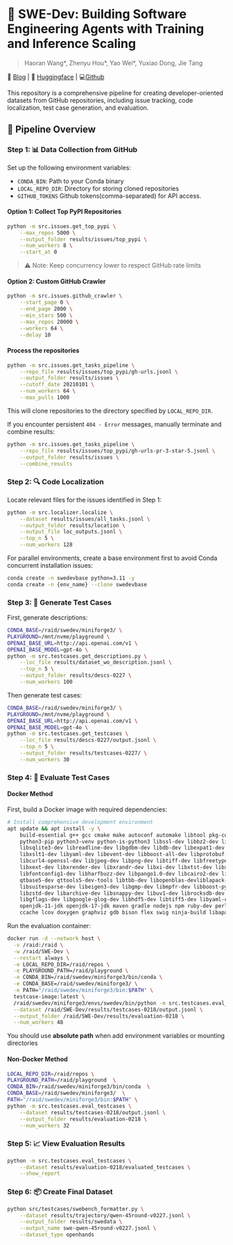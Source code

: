 # 🚀 SWE-Dev: Building Software Engineering Agents with Training and Inference Scaling

> Haoran Wang*, Zhenyu Hou*, Yao Wei*, Yuxiao Dong, Jie Tang

📝 [Blog](https://www.notion.so/ubecwang/1bc32cf963e080b2a01df2895f66021f?v=1bc32cf963e0810ca07e000c86c4c1e1) | 🤗 [Huggingface](https://huggingface.co/SWE-Dev) | 💻[Github](https://github.com/UbeCc/SWE-Dev)

This repository is a comprehensive pipeline for creating developer-oriented datasets from GitHub repositories, including issue tracking, code localization, test case generation, and evaluation.

## 🔄 Pipeline Overview

### Step 1: 📊 Data Collection from GitHub

Set up the following environment variables:
- `CONDA_BIN`: Path to your Conda binary
- `LOCAL_REPO_DIR`: Directory for storing cloned repositories
- `GITHUB_TOKENS` Github tokens(comma-separated) for API access.

#### Option 1: Collect Top PyPI Repositories
```bash
python -m src.issues.get_top_pypi \
    --max_repos 5000 \
    --output_folder results/issues/top_pypi \
    --num_workers 8 \
    --start_at 0
```
> ⚠️ Note: Keep concurrency lower to respect GitHub rate limits

#### Option 2: Custom GitHub Crawler
```bash
python -m src.issues.github_crawler \
    --start_page 0 \
    --end_page 2000 \
    --min_stars 500 \
    --max_repos 20000 \
    --workers 64 \
    --delay 10
```

#### Process the repositories
```bash
python -m src.issues.get_tasks_pipeline \
    --repo_file results/issues/top_pypi/gh-urls.jsonl \
    --output_folder results/issues \
    --cutoff_date 20210101 \
    --num_workers 64 \
    --max_pulls 1000
```

This will clone repositories to the directory specified by `LOCAL_REPO_DIR`.

If you encounter persistent `404 - Error` messages, manually terminate and combine results:
```bash
python -m src.issues.get_tasks_pipeline \
    --repo_file results/issues/top_pypi/gh-urls-pr-3-star-5.jsonl \
    --output_folder results/issues \
    --combine_results
```

### Step 2: 🔍 Code Localization

Locate relevant files for the issues identified in Step 1:
```bash
python -m src.localizer.localize \
    --dataset results/issues/all_tasks.jsonl \
    --output_folder results/location \
    --output_file loc_outputs.jsonl \
    --top_n 5 \
    --num_workers 128
```

For parallel environments, create a base environment first to avoid Conda concurrent installation issues:
```bash
conda create -n swedevbase python=3.11 -y
conda create -n {env_name} --clone swedevbase
```

### Step 3: 📝 Generate Test Cases

First, generate descriptions:
```bash
CONDA_BASE=/raid/swedev/miniforge3/ \
PLAYGROUND=/mnt/nvme/playground \
OPENAI_BASE_URL=http://api.openai.com/v1 \
OPENAI_BASE_MODEL=gpt-4o \
python -m src.testcases.get_descriptions.py \
    --loc_file results/dataset_wo_description.jsonl \
    --top_n 5 \
    --output_folder results/descs-0227 \
    --num_workers 100
```

Then generate test cases:
```bash
CONDA_BASE=/raid/swedev/miniforge3/ \
PLAYGROUND=/mnt/nvme/playground \
OPENAI_BASE_URL=http://api.openai.com/v1 \
OPENAI_BASE_MODEL=gpt-4o \
python -m src.testcases.get_testcases \
    --loc_file results/descs-0227/output.jsonl \
    --top_n 5 \
    --output_folder results/testcases-0227/ \
    --num_workers 30
```

### Step 4: 🧪 Evaluate Test Cases

#### Docker Method
First, build a Docker image with required dependencies:
```bash
# Install comprehensive development environment
apt update && apt install -y \
    build-essential g++ gcc cmake make autoconf automake libtool pkg-config git curl wget unzip python3-dev \
    python3-pip python3-venv python-is-python3 libssl-dev libbz2-dev liblzma-dev zlib1g-dev libffi-dev \
    libsqlite3-dev libreadline-dev libgdbm-dev libdb-dev libexpat1-dev libxml2-dev \
    libxslt1-dev libyaml-dev libevent-dev libboost-all-dev libprotobuf-dev protobuf-compiler \
    libcurl4-openssl-dev libjpeg-dev libpng-dev libtiff-dev libfreetype-dev libx11-dev \
    libxext-dev libxrender-dev libxrandr-dev libxi-dev libxtst-dev libxinerama-dev libxkbcommon-dev libxkbcommon-x11-dev \
    libfontconfig1-dev libharfbuzz-dev libpango1.0-dev libcairo2-dev libgtk-3-dev libqt5widgets5t64 \
    qtbase5-dev qttools5-dev-tools libtbb-dev libopenblas-devliblapack-dev libatlas-base-dev \
    libsuitesparse-dev libeigen3-dev libgmp-dev libmpfr-dev libboost-python-dev libbz2-dev liblz4-dev \
    libzstd-dev libarchive-dev libsnappy-dev libuv1-dev librocksdb-dev libwebp-dev libxmlsec1-dev libgsl-dev \
    libgflags-dev libgoogle-glog-dev libhdf5-dev libtiff5-dev libyaml-cpp-dev libgd-dev default-jdk \
    openjdk-11-jdk openjdk-17-jdk maven gradle nodejs npm ruby-dev perl lua5.3 rustc cargo golang-go clang llvm lldb valgrind \
    ccache lcov doxygen graphviz gdb bison flex swig ninja-build libapache2-mod-php php-cli php-dev
```

Run the evaluation container:
```bash
docker run -d --network host \
  -v /raid:/raid \
  -w /raid/SWE-Dev \
  --restart always \
  -e LOCAL_REPO_DIR=/raid/repos \
  -e PLAYGROUND_PATH=/raid/playground \
  -e CONDA_BIN=/raid/swedev/miniforge3/bin/conda \
  -e CONDA_BASE=/raid/swedev/miniforge3/ \
  -e PATH="/raid/swedev/miniforge3/bin:$PATH" \
  testcase-image:latest \
  /raid/swedev/miniforge3/envs/swedev/bin/python -m src.testcases.eval_testcases \
  --dataset /raid/SWE-Dev/results/testcases-0218/output.jsonl \
  --output_folder /raid/SWE-Dev/results/evaluation-0218 \
  --num_workers 48
```

You should use **absolute path** when add environment variables or mounting directories

#### Non-Docker Method
```bash
LOCAL_REPO_DIR=/raid/repos \
PLAYGROUND_PATH=/raid/playground  \
CONDA_BIN=/raid/swedev/miniforge3/bin/conda  \
CONDA_BASE=/raid/swedev/miniforge3/  \
PATH="/raid/swedev/miniforge3/bin:$PATH" \
python -m src.testcases.eval_testcases \
    --dataset results/testcases-0218/output.jsonl \
    --output_folder results/evaluation-0218 \
    --num_workers 32
```

### Step 5: 📈 View Evaluation Results

```bash
python -m src.testcases.eval_testcases \
    --dataset results/evaluation-0218/evaluated_testcases \
    --show_report
```

### Step 6: 📦 Create Final Dataset

```bash
python src/testcases/swebench_formatter.py \
    --dataset results/trajectory/qwen-45round-v0227.jsonl \
    --output_folder results/swedata \
    --output_name swe-qwen-45round-v0227.jsonl \
    --dataset_type openhands
```